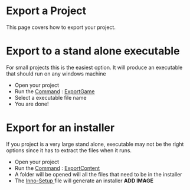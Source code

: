 # Export a Project

This page covers how to export your project.

# Export to a stand alone executable
For small projects this is the easiest option. It will produce an executable that should run on any windows machine

- Open your project
- Run the [Command](https://plasmaengine.github.io/PlasmaDocs/Plasma1/Editor/editor/editorcommands.markdown) : [ExportGame](https://plasmaengine.github.io/PlasmaDocs/Plasma1/C++/code_reference/command_reference.markdown#exportgame)
- Select a executable file name
- You are done!

# Export for an installer
If you project is a very large stand alone, executable may not be the right options since it has to extract the files when it runs.

- Open your project
- Run the [Command](https://plasmaengine.github.io/PlasmaDocs/Plasma1/Editor/editor/editorcommands.markdown) : [ExportContent](https://plasmaengine.github.io/PlasmaDocs/Plasma1/C++/code_reference/command_reference.markdown#exportcontent)
- A folder will be opened will all the files that need to be in the installer
- The [Inno-Setup ](http://www.jrsoftware.org/isdl.php ) file will generate an installer
**ADD IMAGE**

 